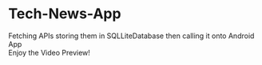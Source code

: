 # Tech-News-App
Fetching APIs storing them in SQLLiteDatabase then calling it onto Android App
<br>
Enjoy the Video Preview!
